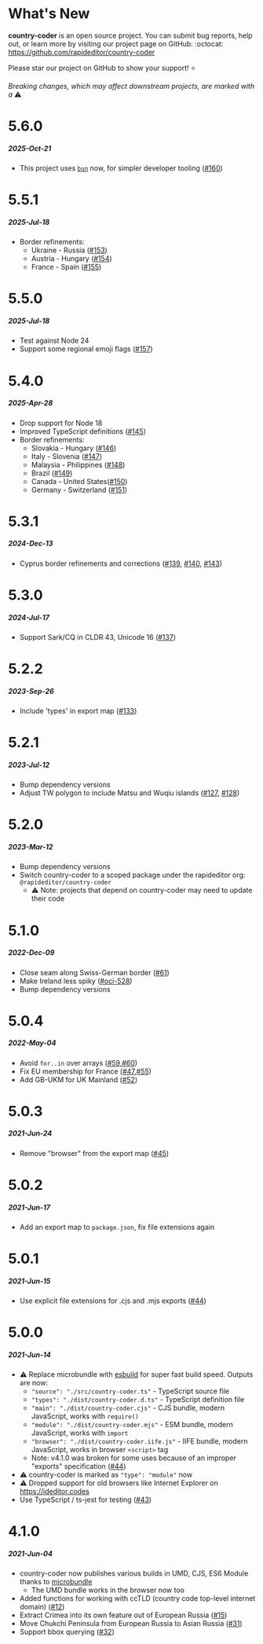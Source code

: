 # What's New

**country-coder** is an open source project. You can submit bug reports, help out,
or learn more by visiting our project page on GitHub:  :octocat: https://github.com/rapideditor/country-coder

Please star our project on GitHub to show your support! ⭐️

_Breaking changes, which may affect downstream projects, are marked with a_ ⚠️


<!--
# A.B.C
##### YYYY-MMM-DD
*

[#xxx]: https://github.com/rapideditor/country-coder/issues/xxx
-->

# 5.6.0
##### 2025-Oct-21
* This project uses [`bun`](https://bun.com/) now, for simpler developer tooling ([#160])

[#160]: https://github.com/rapideditor/country-coder/issues/160


# 5.5.1
##### 2025-Jul-18
* Border refinements:
  * Ukraine - Russia ([#153])
  * Austria - Hungary ([#154])
  * France - Spain ([#155])

[#153]: https://github.com/rapideditor/country-coder/issues/153
[#154]: https://github.com/rapideditor/country-coder/issues/154
[#155]: https://github.com/rapideditor/country-coder/issues/155


# 5.5.0
##### 2025-Jul-18
* Test against Node 24
* Support some regional emoji flags ([#157])

[#157]: https://github.com/rapideditor/country-coder/issues/157


# 5.4.0
##### 2025-Apr-28
* Drop support for Node 18
* Improved TypeScript definitions ([#145])
* Border refinements:
  * Slovakia - Hungary ([#146])
  * Italy - Slovenia ([#147])
  * Malaysia - Philippines ([#148])
  * Brazil ([#149])
  * Canada - United States([#150])
  * Germany - Switzerland ([#151])

[#145]: https://github.com/rapideditor/country-coder/issues/145
[#146]: https://github.com/rapideditor/country-coder/issues/146
[#147]: https://github.com/rapideditor/country-coder/issues/147
[#148]: https://github.com/rapideditor/country-coder/issues/148
[#149]: https://github.com/rapideditor/country-coder/issues/149
[#150]: https://github.com/rapideditor/country-coder/issues/150
[#151]: https://github.com/rapideditor/country-coder/issues/151


# 5.3.1
##### 2024-Dec-13
* Cyprus border refinements and corrections ([#139], [#140], [#143])

[#139]: https://github.com/rapideditor/country-coder/issues/139
[#140]: https://github.com/rapideditor/country-coder/issues/140
[#143]: https://github.com/rapideditor/country-coder/issues/143


# 5.3.0
##### 2024-Jul-17
* Support Sark/CQ in CLDR 43, Unicode 16 ([#137])

[#137]: https://github.com/rapideditor/country-coder/issues/137


# 5.2.2
##### 2023-Sep-26
* Include 'types' in export map ([#133])

[#133]: https://github.com/rapideditor/country-coder/issues/133


# 5.2.1
##### 2023-Jul-12
* Bump dependency versions
* Adjust TW polygon to include Matsu and Wuqiu islands ([#127], [#128])

[#127]: https://github.com/rapideditor/country-coder/issues/127
[#128]: https://github.com/rapideditor/country-coder/issues/128


# 5.2.0
##### 2023-Mar-12
* Bump dependency versions
* Switch country-coder to a scoped package under the rapideditor org: `@rapideditor/country-coder`
  * ⚠️ Note: projects that depend on country-coder may need to update their code


# 5.1.0
##### 2022-Dec-09
* Close seam along Swiss-German border ([#61])
* Make Ireland less spiky ([#oci-528])
* Bump dependency versions

[#61]: https://github.com/rapideditor/country-coder/issues/61
[#oci-528]: https://github.com/osmlab/osm-community-index/issues/528


# 5.0.4
##### 2022-May-04
* Avoid `for..in` over arrays ([#59],[#60])
* Fix EU membership for France ([#47],[#55])
* Add GB-UKM for UK Mainland ([#52])

[#60]: https://github.com/rapideditor/country-coder/issues/60
[#59]: https://github.com/rapideditor/country-coder/issues/59
[#55]: https://github.com/rapideditor/country-coder/issues/55
[#52]: https://github.com/rapideditor/country-coder/issues/52
[#47]: https://github.com/rapideditor/country-coder/issues/47


# 5.0.3
##### 2021-Jun-24
* Remove "browser" from the export map ([#45])

[#45]: https://github.com/rapideditor/country-coder/issues/45


# 5.0.2
##### 2021-Jun-17
* Add an export map to `package.json`, fix file extensions again


# 5.0.1
##### 2021-Jun-15
* Use explicit file extensions for .cjs and .mjs exports ([#44])


# 5.0.0
##### 2021-Jun-14
* ⚠️ Replace microbundle with [esbuild](https://esbuild.github.io/) for super fast build speed. Outputs are now:
  * `"source": "./src/country-coder.ts"`  - TypeScript source file
  * `"types": "./dist/country-coder.d.ts"` - TypeScript definition file
  * `"main": "./dist/country-coder.cjs"` - CJS bundle, modern JavaScript, works with `require()`
  * `"module": "./dist/country-coder.mjs"` - ESM bundle, modern JavaScript, works with `import`
  * `"browser": "./dist/country-coder.iife.js"` - IIFE bundle, modern JavaScript, works in browser `<script>` tag
  * Note: v4.1.0 was broken for some uses because of an improper "exports" specification ([#44])
* ⚠️ country-coder is marked as `"type": "module"` now
* ⚠️ Dropped support for old browsers like Internet Explorer on https://ideditor.codes
* Use TypeScript / ts-jest for testing ([#43])

[#43]: https://github.com/rapideditor/country-coder/issues/43
[#44]: https://github.com/rapideditor/country-coder/issues/44


# 4.1.0
##### 2021-Jun-04
* country-coder now publishes various builds in UMD, CJS, ES6 Module thanks to [microbundle](https://github.com/developit/microbundle)
  * The UMD bundle works in the browser now too
* Added functions for working with ccTLD (country code top-level internet domain) ([#12])
* Extract Crimea into its own feature out of European Russia ([#15])
* Move Chukchi Peninsula from European Russia to Asian Russia ([#31])
* Support bbox querying ([#32])

[#12]: https://github.com/rapideditor/country-coder/issues/12
[#15]: https://github.com/rapideditor/country-coder/issues/15
[#31]: https://github.com/rapideditor/country-coder/issues/31
[#32]: https://github.com/rapideditor/country-coder/issues/32
